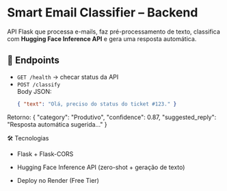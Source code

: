 # Smart Email Classifier – Backend

API Flask que processa e-mails, faz pré-processamento de texto, classifica com **Hugging Face Inference API** e gera uma resposta automática.

## 🚀 Endpoints
- `GET /health` → checar status da API  
- `POST /classify`  
  Body JSON:
  ```json
  { "text": "Olá, preciso do status do ticket #123." }

Retorno:
{
  "category": "Produtivo",
  "confidence": 0.87,
  "suggested_reply": "Resposta automática sugerida..."
}


🛠️ Tecnologias

- Flask + Flask-CORS

- Hugging Face Inference API (zero-shot + geração de texto)

- Deploy no Render (Free Tier)


